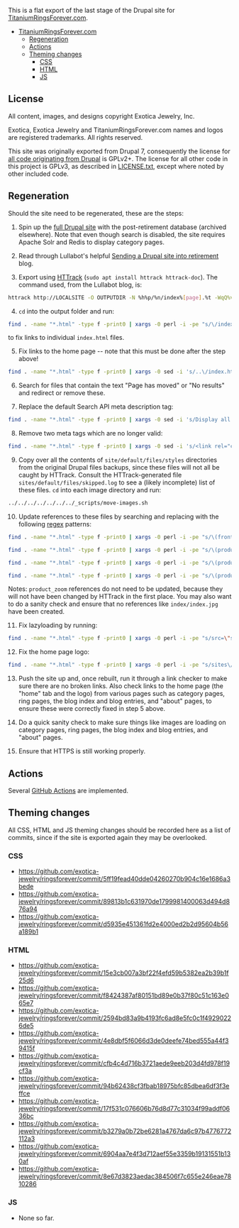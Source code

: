 This is a flat export of the last stage of the Drupal site for
[TitaniumRingsForever.com](https://titaniumringsforever.com).

<!-- The following section, from "ts" to "te", is an automatically-generated
  table of contents, updated whenever this file changes. Do not edit within
  this section. -->

<!--ts-->
   * [TitaniumRingsForever.com](#titaniumringsforevercom)
      * [Regeneration](#regeneration)
      * [Actions](#actions)
      * [Theming changes](#theming-changes)
         * [CSS](#css)
         * [HTML](#html)
         * [JS](#js)

<!-- Added by: runner, at: Thu Jan 14 03:48:41 UTC 2021 -->

<!--te-->

## License

All content, images, and designs copyright Exotica Jewelry, Inc.

Exotica, Exotica Jewelry and TitaniumRingsForever.com names and logos are
registered trademarks. All rights reserved.

This site was originally exported from Drupal 7, consequently the license for
[all code originating from Drupal](https://www.drupal.org/about/licensing) is
GPLv2+. The license for all other code in this project is GPLv3, as described
in [LICENSE.txt](LICENSE.txt), except where noted by other included code.

## Regeneration

Should the site need to be regenerated, these are the steps:

1. Spin up the [full Drupal
site](https://github.com/exotica-jewelry/archived-ringsforever-pantheon) with
the post-retirement database (archived elsewhere). Note that even though search
is disabled, the site requires Apache Solr and Redis to display category pages.

2. Read through Lullabot's helpful [Sending a Drupal site into
retirement](https://www.lullabot.com/articles/sending-drupal-site-retirement-using-httrack)
blog.

3. Export using [HTTrack](https://www.httrack.com)
(`sudo apt install httrack httrack-doc`). The command used, from the Lullabot
blog, is:

```sh
httrack http://LOCALSITE -O OUTPUTDIR -N %h%p/%n/index%[page].%t -WqQ%v -s0 -%F ""
```

4. `cd` into the output folder and run:

```sh
find . -name "*.html" -type f -print0 | xargs -0 perl -i -pe "s/\/index.html/\//g"
```

to fix links to individual `index.html` files.

5. Fix links to the home page -- note that this must be done after the step
above!

```sh
find . -name "*.html" -type f -print0 | xargs -0 sed -i 's/..\/index.html/\//g' && find . -name "*.html" -type f -print0 | xargs -0 sed -i 's/..\/..\/index.html/\//g' && find . -name "*.html" -type f -print0 | xargs -0 sed -i 's/..\/..\/..\/index.html/\//g'
```

6. Search for files that contain the text "Page has moved" or "No results" and
redirect or remove these.

7. Replace the default Search API meta description tag:

```sh
find . -name "*.html" -type f -print0 | xargs -0 sed -i 's/Display all the products that are available, using Search API/Our catalog of handcrafted titanium wedding rings./g'
```

8. Remove two meta tags which are no longer valid:

```sh
find . -name "*.html" -type f -print0 | xargs -0 sed -i 's/<link rel="canonical" href="index.html" \/>//g' && find . -name "*.html" -type f -print0 | xargs -0 sed -i 's/<link rel="shortlink" href="index.html" \/>//g'
```

9. Copy over all the contents of `site/default/files/styles` directories from
the original Drupal files backups, since these files will not all be caught by
HTTrack. Consult the HTTrack-generated file `sites/default/files/skipped.log` to
see a (likely incomplete) list of these files. `cd` into each image directory
and run:

```sh
../../../../../../../_scripts/move-images.sh
```

10. Update references to these files by searching and replacing with the
following [regex](https://regex101.com/) patterns:

```sh
find . -name "*.html" -type f -print0 | xargs -0 perl -i -pe "s/\(frontpage_block\)\/public\/rings\/\([^\/]*?\)\.jpg/$1\/public\/rings\/$2\/index\.jpg/g"
```

```sh
find . -name "*.html" -type f -print0 | xargs -0 perl -i -pe "s/\(product_full\)\/public\/rings\/\([^\/]*?\)\.jpg/$1\/public\/rings\/$2\/index\.jpg/g"
```

```sh
find . -name "*.html" -type f -print0 | xargs -0 perl -i -pe "s/\(product_medium\)\/public\/rings\/\([^\/]*?\)\.jpg/$1\/public\/rings\/$2\/index\.jpg/g"
```

```sh
find . -name "*.html" -type f -print0 | xargs -0 perl -i -pe "s/\(product_thumbnail\)\/public\/rings\/\([^\/]*?\)\.jpg/$1\/public\/rings\/$2\/index\.jpg/g"
```

Notes: `product_zoom` references do not need to be updated, because they will
not have been changed by HTTrack in the first place. You may also want to do a
sanity check and ensure that no references like `index/index.jpg` have been
created.

11. Fix lazyloading by running:

```sh
find . -name "*.html" -type f -print0 | xargs -0 perl -i -pe "s/src=\"sites\/all\/themes\/lazyloader-image-placeholder\/\"/src=\"data:image\/gif;base64,R0lGODlhAQABAIAAAAAAAP\/\/\/yH5BAEAAAAALAAAAAABAAEAAAIBRAA7\"/g" && find . -name "*.html" -type f -print0 | xargs -0 perl -i -pe "s/src=\"\.\.\/sites\/all\/themes\/lazyloader-image-placeholder\/\"/src=\"data:image\/gif;base64,R0lGODlhAQABAIAAAAAAAP\/\/\/yH5BAEAAAAALAAAAAABAAEAAAIBRAA7\"/g" && find . -name "*.html" -type f -print0 | xargs -0 perl -i -pe "s/src=\"\.\.\/\.\.\/sites\/all\/themes\/lazyloader-image-placeholder\/\"/src=\"data:image\/gif;base64,R0lGODlhAQABAIAAAAAAAP\/\/\/yH5BAEAAAAALAAAAAABAAEAAAIBRAA7\"/g" && find . -name "*.html" -type f -print0 | xargs -0 perl -i -pe "s/src=\"\.\.\/\.\.\/\.\.\/sites\/all\/themes\/lazyloader-image-placeholder\/\"/src=\"data:image\/gif;base64,R0lGODlhAQABAIAAAAAAAP\/\/\/yH5BAEAAAAALAAAAAABAAEAAAIBRAA7\"/g" && find . -name "*.html" -type f -print0 | xargs -0 perl -i -pe "s/src=\"\.\.\/\.\.\/\.\.\/\.\.\/sites\/all\/themes\/lazyloader-image-placeholder\/\"/src=\"data:image\/gif;base64,R0lGODlhAQABAIAAAAAAAP\/\/\/yH5BAEAAAAALAAAAAABAAEAAAIBRAA7\"/g"
```

12. Fix the home page logo:

```sh
find . -name "*.html" -type f -print0 | xargs -0 perl -i -pe "s/sites\/default\/files\/exologo2010\.jpg/sites\/default\/files\/exologo2010\/index.jpg/g"
```

13. Push the site up and, once rebuilt, run it through a link checker to make
sure there are no broken links. Also check links to the home page (the "home"
tab and the logo) from various pages such as category pages, ring pages, the
blog index and blog entries, and "about" pages, to ensure these were correctly
fixed in step 5 above.

14. Do a quick sanity check to make sure things like images are loading on
category pages, ring pages, the blog index and blog entries, and "about" pages.

15. Ensure that HTTPS is still working properly.

## Actions

Several [GitHub Actions](https://docs.github.com/en/free-pro-team@latest/actions) are implemented.

## Theming changes

All CSS, HTML and JS theming changes should be recorded here as a list of
commits, since if the site is exported again they may be overlooked.

### CSS
- https://github.com/exotica-jewelry/ringsforever/commit/5ff19fead40dde04260270b904c16e1686a3bede
- https://github.com/exotica-jewelry/ringsforever/commit/89813b1c631970de1799981400063d494d876a94
- https://github.com/exotica-jewelry/ringsforever/commit/d5935e451361fd2e4000ed2b2d95604b56a189b1

### HTML
- https://github.com/exotica-jewelry/ringsforever/commit/15e3cb007a3bf22f4efd59b5382ea2b39b1f25d6
- https://github.com/exotica-jewelry/ringsforever/commit/f8424387af80151bd89e0b37f80c51c163e065e7
- https://github.com/exotica-jewelry/ringsforever/commit/2594bd83a9b4193fc6ad8e5fc0c1f49290226de5
- https://github.com/exotica-jewelry/ringsforever/commit/4e8dbf5f6066d3de0deefe74bed555a44f39415f
- https://github.com/exotica-jewelry/ringsforever/commit/cfb4c4d716b3721aede9eeb203d4fd978f19cf3a
- https://github.com/exotica-jewelry/ringsforever/commit/94b62438cf3fbab18975bfc85dbea6df3f3effce
- https://github.com/exotica-jewelry/ringsforever/commit/17f531c076606b76d8d77c31034f99addf0636bc
- https://github.com/exotica-jewelry/ringsforever/commit/b3279a0b72be6281a4767da6c97b4776772112a3
- https://github.com/exotica-jewelry/ringsforever/commit/6904aa7e4f3d712aef55e3359b19131551b130af
- https://github.com/exotica-jewelry/ringsforever/commit/8e67d3823aedac384506f7c655e246eae7810286

### JS

- None so far.